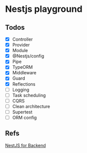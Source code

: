 # Nestjs playground

## Todos
- [x] Controller
- [x] Provider
- [x] Module
- [x] @Nestjs/config
- [x] Pipe
- [x] TypeORM
- [x] Middleware
- [x] Guard
- [x] Reflections
- [ ] Logging
- [ ] Task scheduling
- [ ] CQRS
- [ ] Clean architecture
- [ ] Supertest
- [ ] ORM config

## Refs
[NestJS for Backend](https://wikidocs.net/book/7059)
